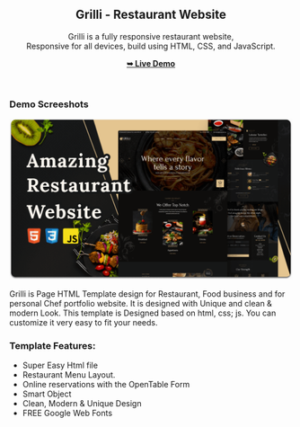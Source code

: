 <div align="center">
  

  <h2 align="center">Grilli - Restaurant Website</h2>

  Grilli is a fully responsive restaurant website, <br />Responsive for all devices, build using HTML, CSS, and JavaScript.

  <a href="https://daoudisif.github.io/Restaurant-website/"><strong>➥ Live Demo</strong></a>

</div>

<br />

### Demo Screeshots

![Grilli Desktop Demo](./readme-images/desktop.png "Desktop Demo")

Grilli is Page HTML Template design for Restaurant, Food business and for personal Chef portfolio website. It is designed with Unique and clean & modern Look. This template is Designed based on html, css; js. You can customize it very easy to fit your needs.


### Template Features:
<ul>
<li>Super Easy Html file</li>
<li>Restaurant Menu Layout.</li>
<li>Online reservations with the OpenTable Form</li>
<li>Smart Object</li>
<li>Clean, Modern & Unique Design</li>
<li>FREE Google Web Fonts</li>
</ul>
